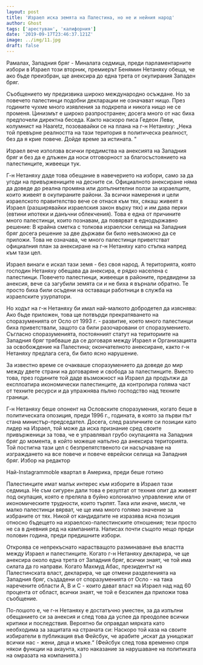```yaml
---
layout: post
title: 'Израел иска земята на Палестина, но не и нейния народ'
author: Ghost
tags: ['арестуван', 'калифорния']
date: '2019-09-17T23:46:37.121Z'
image: ../img/11.jpg
draft: false
---
```


Рамалах, Западния бряг - Миналата седмица, преди парламентарните избори в Израел този вторник, премиерът Бенямин Нетаняху обеща, че ако бъде преизбран, ще анексира до една трета от окупирания Западен бряг.

Съобщението му предизвика широко международно осъждане. Но за повечето палестинци подобни декларации не означават нищо. През годините чухме много изявления за подкрепа и никога нищо не се променя. Цинизмът е широко разпространен; досега много от нас биха предпочели директна беседа. Както наскоро писа Гедеон Леви, колумнист на Haaretz, позовавайки се на плана на г-н Нетаняху: „Нека той превърне реалността на тази територия в политическа реалност, без да я крие повече. Дойде време за истината. "

Израел вече използва всички предимства на анексията на Западния бряг и без да е длъжен да носи отговорност за благосъстоянието на палестинците, живеещи тук.

Г-н Нетаняху даде това обещание в навечерието на избори, само за да угоди на привържениците на десните си. Официалното анексиране няма да доведе до реална промяна или допълнителни ползи за израелците, които живеят в окупираните райони. За всички намерения и цели израелското правителство вече се отнася към тях, сякаш живеят в Израел (разширявайки израелския закон върху тях) и им дава перки (евтини ипотеки и данъчни облекчения).
Това е една от причините много палестинци, които познавам, да повярват в еднодържавно решение: В крайна сметка с толкова израелски селища на Западния бряг досега решение за две държави би било невъзможно да се приложи. Това не означава, че много палестинци приветстват официалния план за анексиране на г-н Нетаняху като стъпка напред към тази цел.

Израел винаги е искал тази земя - без своя народ. А територията, която господин Нетаняху обещава да анексира, е рядко населена с палестинци. Повечето палестинци, живеещи в районите, предвидени за анексия, вече са загубили земята си и не биха я върнали обратно. Те просто биха били осъдени на оставащи работници в служба на израелските узурпатори.

Но ходът на г-н Нетаняху би имал най-малкото добродетел да изяснява: Ако бъде приложен, това ще потвърди прекратяването на споразуменията от Осло от 1993 г. - развитие, което много палестинци биха приветствали, защото са били разочаровани от споразумението. Съгласно споразуменията, постоянният статут на териториите на Западния бряг трябваше да се договаря между Израел и Организацията за освобождение на Палестина; окончателното анексиране, както г-н Нетаняху предлага сега, би било ясно нарушение.

За известно време се очакваше споразумението да доведе до мир между двете страни на договаряне и свобода за палестинците. Вместо това, през годините той даде възможност на Израел да продължи да експлоатира икономически палестинците, да контролира голяма част от техните ресурси и да упражнява пълно господство над техните граници.

Г-н Нетаняху беше опонент на Ословските споразумения, когато беше в политическата опозиция, преди 1996 г., годината, в която за първи път стана министър-председател. Досега, след различните си позиции като лидер на Израел, той може да иска признание сред своите привърженици за това, че е управлявал грубо окупацията на Западния бряг до момента, в който можеше напълно да анексира територията. Той постигна тази цел с безпрепятственото си насърчаване на изграждането на все повече и повече еврейски селища на Западния бряг.
Избор на редактор


Най-Instagrammoble квартал в Америка, преди беше готино

Палестинците имат малък интерес към изборите в Израел тази седмица. Не съм сигурен дали това е резултат от техния опит да живеят под окупация, която е преляла в буйно колониално управление или от икономическите трудности, които търпят. Така или иначе, мисля, че малко палестинци вярват, че ще има много голямо значение за избраните от тях. Никой от кандидатите не изразява ясна позиция относно бъдещето на израелско-палестинските отношения; тези просто не са в дневния ред на кампанията. Написах почти същото нещо преди половин година, преди предишните избори.

Откроява се непрекъснато нарастващото разминаване във властта между Израел и палестинците. Когато г-н Нетаняху декларира, че ще анексира около една трета от Западния бряг, всички знаят, че той има силата да го направи. Когато Махмуд Абас, президентът на Палестинската власт, декларира, че ще отмени разделенията на Западния бряг, създадени от споразуменията от Осло - на така наречените области A, B и C - които дават власт на Израел над над 60 процента от област, всички знаят, че той е безсилен да приложи това съобщение.

По-лошото е, че г-н Нетаняху е достатъчно уместен, за да изпълни обещанието си за анексия и след това да успее да преодолее всички критики и последствия. Вероятно би оправдал мярката като необходима за защитата на страната си: Наскоро той каза на своите избиратели в публикация във Фейсбук, че арабите „искат да унищожат всички нас - жени, деца и мъже.“ (Фейсбук след това временно спря някои функции на акаунта, като наказание за нарушаване на политиката на омразата на компанията.) 
